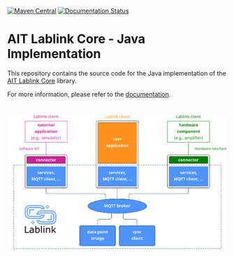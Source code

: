 [![Maven Central](https://img.shields.io/maven-central/v/at.ac.ait.lablink/core.svg?label=Maven%20Central)](https://search.maven.org/search?q=g:%22at.ac.ait.lablink%22%20AND%20a:%22core%22)
[![Documentation Status](https://readthedocs.org/projects/ait-lablink-core-java/badge/?version=latest)](https://ait-lablink.readthedocs.io/projects/ait-lablink-core-java/en/latest/)

# AIT Lablink Core - Java Implementation

This repository contains the source code for the Java implementation of the [AIT Lablink Core](https://ait-lablink.readthedocs.io/) library.

For more information, please refer to the [documentation](https://ait-lablink.readthedocs.io/projects/ait-lablink-core-java).

#

<p align="center">
  <img src="https://github.com/AIT-Lablink/lablink-docs-main/blob/main/source/img/lablink-architecture-animated.svg" alt="Lablink Architecture" width="600"/>
</p>
